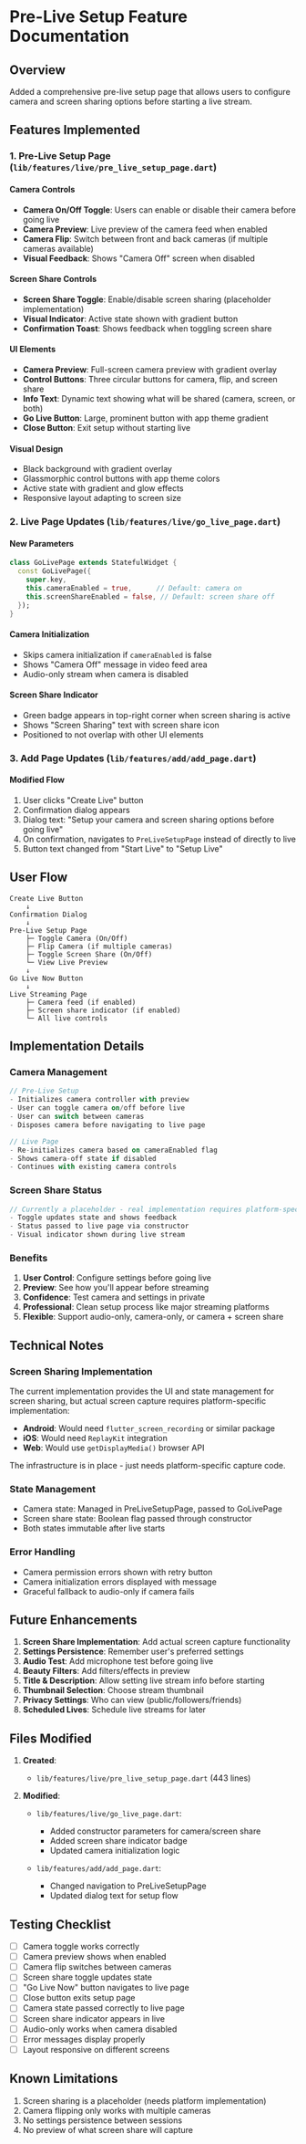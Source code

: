 # Pre-Live Setup Feature Documentation

## Overview
Added a comprehensive pre-live setup page that allows users to configure camera and screen sharing options before starting a live stream.

## Features Implemented

### 1. **Pre-Live Setup Page** (`lib/features/live/pre_live_setup_page.dart`)

#### Camera Controls
- **Camera On/Off Toggle**: Users can enable or disable their camera before going live
- **Camera Preview**: Live preview of the camera feed when enabled
- **Camera Flip**: Switch between front and back cameras (if multiple cameras available)
- **Visual Feedback**: Shows "Camera Off" screen when disabled

#### Screen Share Controls
- **Screen Share Toggle**: Enable/disable screen sharing (placeholder implementation)
- **Visual Indicator**: Active state shown with gradient button
- **Confirmation Toast**: Shows feedback when toggling screen share

#### UI Elements
- **Camera Preview**: Full-screen camera preview with gradient overlay
- **Control Buttons**: Three circular buttons for camera, flip, and screen share
- **Info Text**: Dynamic text showing what will be shared (camera, screen, or both)
- **Go Live Button**: Large, prominent button with app theme gradient
- **Close Button**: Exit setup without starting live

#### Visual Design
- Black background with gradient overlay
- Glassmorphic control buttons with app theme colors
- Active state with gradient and glow effects
- Responsive layout adapting to screen size

### 2. **Live Page Updates** (`lib/features/live/go_live_page.dart`)

#### New Parameters
```dart
class GoLivePage extends StatefulWidget {
  const GoLivePage({
    super.key,
    this.cameraEnabled = true,      // Default: camera on
    this.screenShareEnabled = false, // Default: screen share off
  });
}
```

#### Camera Initialization
- Skips camera initialization if `cameraEnabled` is false
- Shows "Camera Off" message in video feed area
- Audio-only stream when camera is disabled

#### Screen Share Indicator
- Green badge appears in top-right corner when screen sharing is active
- Shows "Screen Sharing" text with screen share icon
- Positioned to not overlap with other UI elements

### 3. **Add Page Updates** (`lib/features/add/add_page.dart`)

#### Modified Flow
1. User clicks "Create Live" button
2. Confirmation dialog appears
3. Dialog text: "Setup your camera and screen sharing options before going live"
4. On confirmation, navigates to `PreLiveSetupPage` instead of directly to live
5. Button text changed from "Start Live" to "Setup Live"

## User Flow

```
Create Live Button
    ↓
Confirmation Dialog
    ↓
Pre-Live Setup Page
    ├─ Toggle Camera (On/Off)
    ├─ Flip Camera (if multiple cameras)
    ├─ Toggle Screen Share (On/Off)
    └─ View Live Preview
    ↓
Go Live Now Button
    ↓
Live Streaming Page
    ├─ Camera feed (if enabled)
    ├─ Screen share indicator (if enabled)
    └─ All live controls
```

## Implementation Details

### Camera Management
```dart
// Pre-Live Setup
- Initializes camera controller with preview
- User can toggle camera on/off before live
- User can switch between cameras
- Disposes camera before navigating to live page

// Live Page
- Re-initializes camera based on cameraEnabled flag
- Shows camera-off state if disabled
- Continues with existing camera controls
```

### Screen Share Status
```dart
// Currently a placeholder - real implementation requires platform-specific code
- Toggle updates state and shows feedback
- Status passed to live page via constructor
- Visual indicator shown during live stream
```

### Benefits
1. **User Control**: Configure settings before going live
2. **Preview**: See how you'll appear before streaming
3. **Confidence**: Test camera and settings in private
4. **Professional**: Clean setup process like major streaming platforms
5. **Flexible**: Support audio-only, camera-only, or camera + screen share

## Technical Notes

### Screen Sharing Implementation
The current implementation provides the UI and state management for screen sharing, but actual screen capture requires platform-specific implementation:

- **Android**: Would need `flutter_screen_recording` or similar package
- **iOS**: Would need `ReplayKit` integration
- **Web**: Would use `getDisplayMedia()` browser API

The infrastructure is in place - just needs platform-specific capture code.

### State Management
- Camera state: Managed in PreLiveSetupPage, passed to GoLivePage
- Screen share state: Boolean flag passed through constructor
- Both states immutable after live starts

### Error Handling
- Camera permission errors shown with retry button
- Camera initialization errors displayed with message
- Graceful fallback to audio-only if camera fails

## Future Enhancements

1. **Screen Share Implementation**: Add actual screen capture functionality
2. **Settings Persistence**: Remember user's preferred settings
3. **Audio Test**: Add microphone test before going live
4. **Beauty Filters**: Add filters/effects in preview
5. **Title & Description**: Allow setting live stream info before starting
6. **Thumbnail Selection**: Choose stream thumbnail
7. **Privacy Settings**: Who can view (public/followers/friends)
8. **Scheduled Lives**: Schedule live streams for later

## Files Modified

1. **Created**:
   - `lib/features/live/pre_live_setup_page.dart` (443 lines)

2. **Modified**:
   - `lib/features/live/go_live_page.dart`:
     - Added constructor parameters for camera/screen share
     - Added screen share indicator badge
     - Updated camera initialization logic
   
   - `lib/features/add/add_page.dart`:
     - Changed navigation to PreLiveSetupPage
     - Updated dialog text for setup flow

## Testing Checklist

- [ ] Camera toggle works correctly
- [ ] Camera preview shows when enabled
- [ ] Camera flip switches between cameras
- [ ] Screen share toggle updates state
- [ ] "Go Live Now" button navigates to live page
- [ ] Close button exits setup page
- [ ] Camera state passed correctly to live page
- [ ] Screen share indicator appears in live
- [ ] Audio-only works when camera disabled
- [ ] Error messages display properly
- [ ] Layout responsive on different screens

## Known Limitations

1. Screen sharing is a placeholder (needs platform implementation)
2. Camera flipping only works with multiple cameras
3. No settings persistence between sessions
4. No preview of what screen share will capture
